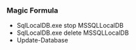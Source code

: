 ### Magic Formula

 - SqlLocalDB.exe stop MSSQLLocalDB
 - SqlLocalDB.exe delete MSSQLLocalDB
 - Update-Database
